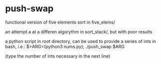 # push-swap

functional version of five elements sort in five_elems/

an attempt a at a differen algorythm in sort_stack/, but with poor results

a python script in root directory,
can be used to provide a series of ints in bash, i.e.:
$>ARG=(python3 nums.py); ./push_swap $ARG

(type the number of ints necessary in the next line)
